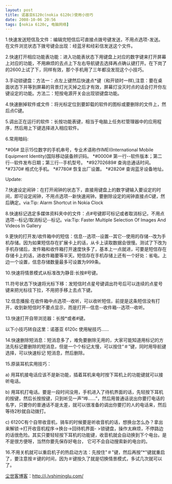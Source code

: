 ```yaml
---
layout: post
title: 诺基亚6120c(nokia 6120c)使用小技巧
date: 2008-10-06 20:56
tags: [nokia 6120c, 电脑网络]
---
```

1.快速发送短信及文件：编辑完短信后可直接点拨号键发送，不用点选项-发送。在文件浏览状态下拨号键会出现：经蓝牙和经彩信发送这个文件。

2.快速打开相应功能表功能：进入功能表状态下用键盘上对应的数字键来打开屏幕上对应的功能，不用麻烦的去点上下左右导航键去选择再点确认键打开。在下岗了的2600上试了下，同样有效，那个手机用了三年都没发现这个小技巧。

3.手动锁键盘：方法一：点左上键然后快速点*键（和开锁时一样),注意：要在桌面状态下并等到屏幕的背景灯光灭掉之后才有效，屏幕灯没灭时点的话会打开你左键设定的功能。方法二：短按电源开关会出现锁键盘功能。

4.快速删掉软件或文件：将光标定位到要卸载的软件的图标或要删除的文件上，然后点C键。

5.调出正在运行的软件：长按功能表键，相当于电脑上任务栏管理器中的应用程序，然后用上下键选择进入相应软件。

6.常用暗码:

*#06# 显示15位数字的手机串号，专业术语称作IMEI(International Mobile Equipment Identity)国际移动装备辨识码。
*#0000# 第一行--软件版本；第二行--软件发布日期；第三行--手机型号。
*#92702689# 查询总通话时间。
*#7370# 格式化手机。
*#7780# 恢复出厂设置。
*#2820# 查询蓝牙设备地址。

Update:

7.快速设定闹钟：在打开闹钟的状态下，直接用键盘上的数字键输入要设定的时间，即可设定闹钟，不用点选项--新快速闹钟。要删除设定的闹钟直接点C键，然后确定。via:Tip: Alarm Shortcut in Nokia Clock

8.快速标记选定多媒体资料夹中的文件：点#号键即可标记或者取消标记，不用点选项--标记/取消标记--标记。via:Tip: Faster Multiple Selection Of Images And Videos In Gallery

9.更快的打开发/收件箱中的短信：信息--选项--设置--其它--使用的存储--改为手机存储。因为如果短信存在扩展卡上的话，从卡上读取数据会很慢。测试了下改为手机存储后，发件箱和收件箱打开速度快多了，基本上一点就进，可要是短信存在存储卡上的话，进收件箱要等半天。短信存在手机存储上还有一个好处：省电。上边一个设置，信息存储数量最多可设置为999条。

10.快速将情景模式从标准改为静音:长按#号键。

11.符号状态下快速将光标下移：发短信时点星号键调出符号后可以连续的点星号键来把光标往下拉，不用把手移上去点下键。

12.信息播报:在收件箱中点选项--收听，可以收听短信，前提是这条短信没有打开，收到新短信时不要点显示，而是打开--信息--收件箱--选项--收听。

13.快速打开自带浏览器：长按*或者#键。

以下小技巧转自这里：诺基亚 6120c 使用秘技巧......

14.快速删除短消息：短消息多了，难免要删除无用的，大家可能知道用标记的方法先标记要删除的短消息，但是一个个标记太慢，可以按住“＃”键，同时用导航键选择，可以快速标记 短消息，然后删除。

15.原装耳机实用技巧：

a) 用耳机接电话应该不是新功能，插着耳机来电时按下耳机上的功能键就可以接听电话。

b) 用耳机打电话。要是一段时间没用，手机进入了待机界面的话，先轻按下耳机的按键，然后长按按键，只到听见一声“哗……”，然后用普通话说出你要打电话的名字，只要你的普通话不是太差，就可以很准备的调出你要打的人的电话来，然后等待2秒就自动拨打。

c) 6120C有个自带收音机，骑车的时候要是听收音机的话，想换台怎么办？拿出来解锁-&gt;打开收音机程序-&gt;换台-&gt;回待机界面- &gt;锁键盘，操作太麻烦，不停路边的话很危险。其实只要轻轻按下耳机的功能键，收音机就会自动换到下个电台。是不是很方便呀，当然你要先保存好电台， 它可不会自动搜索新的电台的。

16.不用关机就可以重启机子的热启动方法：先按住"＃"键，然后再按”*"键就重启了，要注意按＃键的时间，因为＃键按久了就是切换情景模式，多试几次就可以了。

<a href="http://i.lvshiminglu.com/">尘世客博客</a>：<a href="http://i.lvshiminglu.com/">http://i.lvshiminglu.com/</a>

